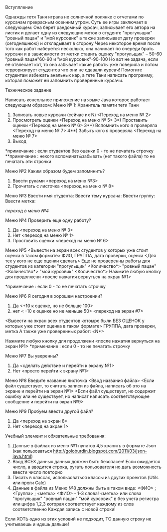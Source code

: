 Вступлление

Однажды тетя Таня играла не солнечной полянке с отчетами по курсачам прекрасным осенним утром. Суть ее игры заключает в следующем: Она берет рандомный курсач, записывает его автора на листик и делает одну из следующих меток о студенте "прогульщик" "ровный пацан" и "мой курсовик" а также записывает дату проверки (сегодняшнюю) и откладывает в сторону
 Через некоторое время после того как работ наберется несколько, она начинает по очереди брать курсачи и в зависимости от метки ставить оценку "прогульщик" – 50-60 "ровный пацан"60-90 и "мой курсовик"-90-100
Но вот не задача, если её отвлекает кот, то она забывает какие работы уже поверила и потом терроризирует студентов что они не сдавали курсач! Помогите студентам избежать анальных кар, а тете Тани написать программу, которая поможет ей запомнить проверенные курсачи.

Техническое задание

Написать консольное приложение на языке Java которое работает следующим образом:
Меню № 1:
Хранитель памяти тети Тани 
 1) Записать новые курсачи (сейчас их N) <Переход на меню № 2>
 2) Просмотреть оценки <Переход на меню № 5>
 3*) Проставить оценки  <Переход на меню № 6>
3**) Вспомнить кого я проверяла <Переход на меню № 7>
4**) Забыть кого я проверяла <Переход на меню № 7>
0) Выход

*примечание : если студентов без оценки 0 - то не печатать строчку
**примечание : некого вспоминать\забывать (нет такого файла) то не печатать эти строчки

Меню №2
Каким образом будем запоминить?
1)	Ввести руками <переход на меню №3>
2)	Прочитать с листочка <переход на меню № 8>

Меню №3
Ввести имя студента:
Ввести тему курсача:
Ввести группу:
Ввести метка:

*переход в меню №4*

Меню №4
Проверить еще одну работу?
1) Да <переход на меню № 3>
2) Нет <переход на меню № 1>
3) Простовить оценки <переход на меню № 6>

Меню №5
<Вывести на экран всех студентов у которых уже стоит оценка в таком формате>
ФИО, ГРУППА, дата проверки, оценка
<Для тех у кого не еще оценки сделать>
Еще не проверенны работы для студентов из категории
"прогульщик"  <Количество*>
"ровный пацан" <Количество*> 
"мой курсовик" <Количество*>
Нажмите любую кнопку для продолжени 
<после нажатия вернуться на экран №1>

*примечание : если 0 - то не печатать строчку

Меню №6
Я сегодня в хорошем настроении? 
1) Да <+10 к оценке, но не больше 100>
2) нет < -10 к оценке но не меньше 50>
<переход на экран #7>

<Вывести на экран всех студентов котоыре были БЕЗ ОЦЕНОК у которых уже стоит оценка в таком формате>
ГРУППА, дата проверки, метка
А также уже проверенных работ: <N*>

Нажмите любую кнопку для продолжени 
<после нажатия вернуться на экран №1>
*примечание : если 0 - то не печатать строчку

Меню №7
Вы уверенны? 
1) Да <сделать действие и перейти к экрану №1>
2) Нет <просто перейти к экрану №1>


Меню №8
Введите название листочка
<Ввод названия файла>
<Если файл существует, то считать записи из файла, написать об это на экране и перейти на экран №1>
<Если файл существует, но содержит ошибку или не существует, но написат написать соответствующее сообщение и перейти на экран №9>

Меню №9
Пробуем ввести другой файл?
1) Да <переход на экран 8>
1) Нет <переход на экран 1>

Учебный элемент и обязательные требования:
1) Данные в файлах из меню №1 пунктов 4,5 хранить в формате Json (как пользоваться http://goloburdin.blogspot.com/2011/03/json-java.html)
2) Ввод ВСЕХ данных данных должен быть безопасен! Если ожидается число, а вводится строка, ругать пользователя но дать возможность ввести число повторно
3) Писать в классах, использоваться классы из других проектов (Utils или проги Calc)
4) Данные в файла из Меню №8 должны быть в таком виде: 
<ФИО> ; <Группа> ; <метка>
<ФИО> - 1-3 слова!
<метка> или слова "прогульщик" "ровный пацан" "мой курсовик" в без учета регистра
или цифра 1,2,3 которая соответствует каждому из слов соответственно
Каждая запись с новой строки!

Если ХОТЬ одно из этих условий не подходит, ТО данную строку не учитываешь и идешь дальше!

